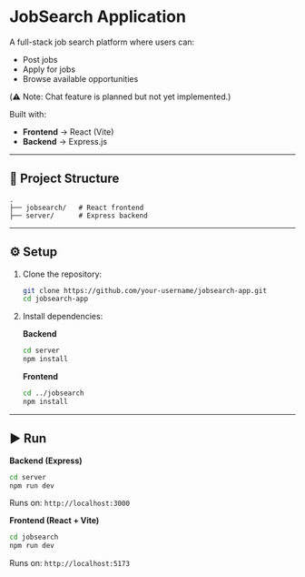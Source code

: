 # JobSearch Application

A full-stack job search platform where users can:
- Post jobs
- Apply for jobs
- Browse available opportunities

(⚠️ Note: Chat feature is planned but not yet implemented.)

Built with:
- **Frontend** → React (Vite)
- **Backend** → Express.js

---

## 📂 Project Structure

```
.
├── jobsearch/   # React frontend
├── server/      # Express backend
```

---

## ⚙️ Setup

1. Clone the repository:
   ```bash
   git clone https://github.com/your-username/jobsearch-app.git
   cd jobsearch-app
   ```

2. Install dependencies:

   **Backend**
   ```bash
   cd server
   npm install
   ```

   **Frontend**
   ```bash
   cd ../jobsearch
   npm install
   ```

---

## ▶️ Run

**Backend (Express)**
```bash
cd server
npm run dev
```
Runs on: `http://localhost:3000`

**Frontend (React + Vite)**
```bash
cd jobsearch
npm run dev
```
Runs on: `http://localhost:5173`
